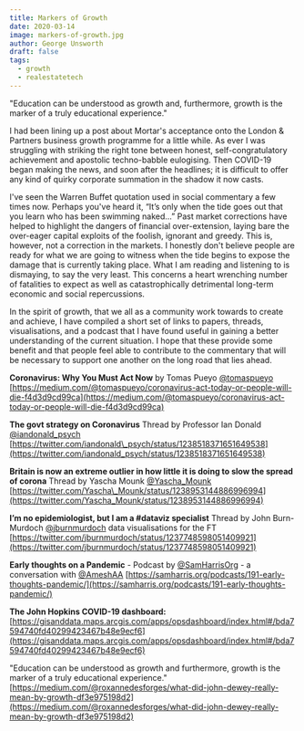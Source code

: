 ```yaml
---
title: Markers of Growth
date: 2020-03-14
image: markers-of-growth.jpg
author: George Unsworth
draft: false
tags:
  - growth
  - realestatetech
---
```


"Education can be understood as growth and, furthermore, growth is the marker of a truly educational experience."

I had been lining up a post about Mortar's acceptance onto the London & Partners business growth programme for a little while. As ever I was struggling with striking the right tone between honest, self-congratulatory achievement and apostolic techno-babble eulogising. Then COVID-19 began making the news, and soon after the headlines; it is difficult to offer any kind of quirky corporate summation in the shadow it now casts.

I've seen the Warren Buffet quotation used in social commentary a few times now. Perhaps you've heard it, “It’s only when the tide goes out that you learn who has been swimming naked...” Past market corrections have helped to highlight the dangers of financial over-extension, laying bare the over-eager capital exploits of the foolish, ignorant and greedy. This is, however, not a correction in the markets. I honestly don't believe people are ready for what we are going to witness when the tide begins to expose the damage that is currently taking place. What I am reading and listening to is dismaying, to say the very least. This concerns a heart wrenching number of fatalities to expect as well as catastrophically detrimental long-term economic and social repercussions.

In the spirit of growth, that we all as a community work towards to create and achieve, I have compiled a short set of links to papers, threads, visualisations, and a podcast that I have found useful in gaining a better understanding of the current situation. I hope that these provide some benefit and that people feel able to contribute to the commentary that will be necessary to support one another on the long road that lies ahead.

**Coronavirus: Why You Must Act Now** by Tomas Pueyo [@tomaspueyo](https://twitter.com/tomaspueyo) [https://medium.com/@tomaspueyo/coronavirus-act-today-or-people-will-die-f4d3d9cd99ca](https://medium.com/@tomaspueyo/coronavirus-act-today-or-people-will-die-f4d3d9cd99ca)

**The govt strategy on Coronavirus** Thread by Professor Ian Donald [@iandonald\_psych](https://twitter.com/iandonald_psych) [https://twitter.com/iandonald\_psych/status/1238518371651649538](https://twitter.com/iandonald_psych/status/1238518371651649538)

**Britain is now an extreme outlier in how little it is doing to slow the spread of corona** Thread by Yascha Mounk [@Yascha\_Mounk](https://twitter.com/Yascha_Mounk) [https://twitter.com/Yascha\_Mounk/status/1238953144886996994](https://twitter.com/Yascha_Mounk/status/1238953144886996994)

**I’m no epidemiologist, but I am a #dataviz specialist** Thread by John Burn-Murdoch [@jburnmurdoch](https://twitter.com/jburnmurdoch) data visualisations for the FT [https://twitter.com/jburnmurdoch/status/1237748598051409921](https://twitter.com/jburnmurdoch/status/1237748598051409921)

**Early thoughts on a Pandemic** - Podcast by [@SamHarrisOrg](https://twitter.com/SamHarrisOrg) - a conversation with [@AmeshAA](https://twitter.com/AmeshAA ) [https://samharris.org/podcasts/191-early-thoughts-pandemic/](https://samharris.org/podcasts/191-early-thoughts-pandemic/)

**The John Hopkins COVID-19 dashboard:** [https://gisanddata.maps.arcgis.com/apps/opsdashboard/index.html#/bda7594740fd40299423467b48e9ecf6](https://gisanddata.maps.arcgis.com/apps/opsdashboard/index.html#/bda7594740fd40299423467b48e9ecf6)

"Education can be understood as growth and furthermore, growth is the marker of a truly educational experience." [https://medium.com/@roxannedesforges/what-did-john-dewey-really-mean-by-growth-df3e975198d2](https://medium.com/@roxannedesforges/what-did-john-dewey-really-mean-by-growth-df3e975198d2)
